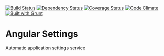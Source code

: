 [![Build Status](https://travis-ci.org/ezraroi/angularSettings.svg?branch=master)](https://travis-ci.org/ezraroi/angularSettings)
[![Dependency Status](https://gemnasium.com/ezraroi/ngJsTree.svg)](https://gemnasium.com/ezraroi/ngJsTree)
[![Coverage Status](https://img.shields.io/coveralls/ezraroi/angularSettings.svg)](https://coveralls.io/r/ezraroi/angularSettings?branch=master)
[![Code Climate](https://codeclimate.com/github/ezraroi/angularSettings/badges/gpa.svg)](https://codeclimate.com/github/ezraroi/angularSettings)
[![Built with Grunt](https://cdn.gruntjs.com/builtwith.png)](http://gruntjs.com/)

# Angular Settings
Automatic application settings service
